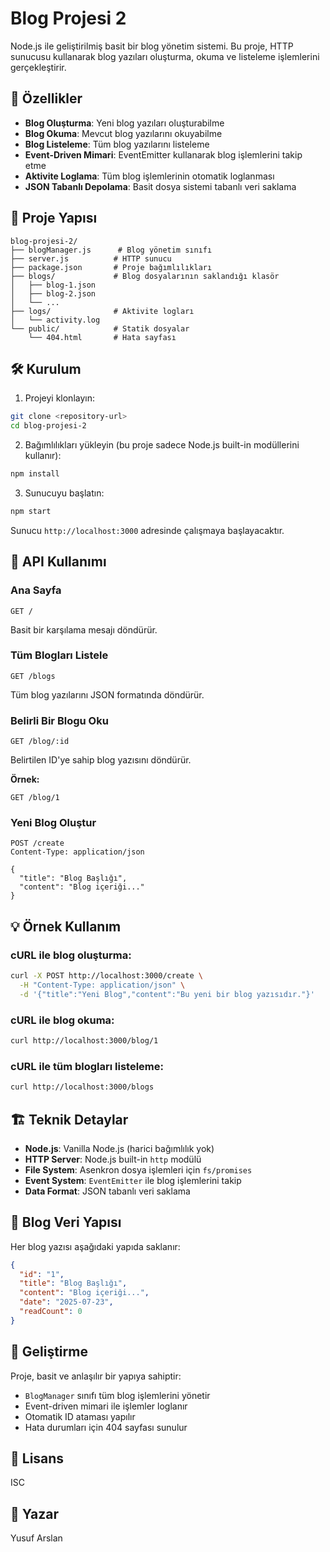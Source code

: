 # Blog Projesi 2

Node.js ile geliştirilmiş basit bir blog yönetim sistemi. Bu proje, HTTP sunucusu kullanarak blog yazıları oluşturma, okuma ve listeleme işlemlerini gerçekleştirir.

## 🚀 Özellikler

- **Blog Oluşturma**: Yeni blog yazıları oluşturabilme
- **Blog Okuma**: Mevcut blog yazılarını okuyabilme
- **Blog Listeleme**: Tüm blog yazılarını listeleme
- **Event-Driven Mimari**: EventEmitter kullanarak blog işlemlerini takip etme
- **Aktivite Loglama**: Tüm blog işlemlerinin otomatik loglanması
- **JSON Tabanlı Depolama**: Basit dosya sistemi tabanlı veri saklama

## 📁 Proje Yapısı

```
blog-projesi-2/
├── blogManager.js      # Blog yönetim sınıfı
├── server.js          # HTTP sunucu
├── package.json       # Proje bağımlılıkları
├── blogs/             # Blog dosyalarının saklandığı klasör
│   ├── blog-1.json
│   ├── blog-2.json
│   └── ...
├── logs/              # Aktivite logları
│   └── activity.log
└── public/            # Statik dosyalar
    └── 404.html       # Hata sayfası
```

## 🛠️ Kurulum

1. Projeyi klonlayın:

```bash
git clone <repository-url>
cd blog-projesi-2
```

2. Bağımlılıkları yükleyin (bu proje sadece Node.js built-in modüllerini kullanır):

```bash
npm install
```

3. Sunucuyu başlatın:

```bash
npm start
```

Sunucu `http://localhost:3000` adresinde çalışmaya başlayacaktır.

## 📖 API Kullanımı

### Ana Sayfa

```
GET /
```

Basit bir karşılama mesajı döndürür.

### Tüm Blogları Listele

```
GET /blogs
```

Tüm blog yazılarını JSON formatında döndürür.

### Belirli Bir Blogu Oku

```
GET /blog/:id
```

Belirtilen ID'ye sahip blog yazısını döndürür.

**Örnek:**

```
GET /blog/1
```

### Yeni Blog Oluştur

```
POST /create
Content-Type: application/json

{
  "title": "Blog Başlığı",
  "content": "Blog içeriği..."
}
```

## 💡 Örnek Kullanım

### cURL ile blog oluşturma:

```bash
curl -X POST http://localhost:3000/create \
  -H "Content-Type: application/json" \
  -d '{"title":"Yeni Blog","content":"Bu yeni bir blog yazısıdır."}'
```

### cURL ile blog okuma:

```bash
curl http://localhost:3000/blog/1
```

### cURL ile tüm blogları listeleme:

```bash
curl http://localhost:3000/blogs
```

## 🏗️ Teknik Detaylar

- **Node.js**: Vanilla Node.js (harici bağımlılık yok)
- **HTTP Server**: Node.js built-in `http` modülü
- **File System**: Asenkron dosya işlemleri için `fs/promises`
- **Event System**: `EventEmitter` ile blog işlemlerini takip
- **Data Format**: JSON tabanlı veri saklama

## 📝 Blog Veri Yapısı

Her blog yazısı aşağıdaki yapıda saklanır:

```json
{
  "id": "1",
  "title": "Blog Başlığı",
  "content": "Blog içeriği...",
  "date": "2025-07-23",
  "readCount": 0
}
```

## 🔧 Geliştirme

Proje, basit ve anlaşılır bir yapıya sahiptir:

- `BlogManager` sınıfı tüm blog işlemlerini yönetir
- Event-driven mimari ile işlemler loglanır
- Otomatik ID ataması yapılır
- Hata durumları için 404 sayfası sunulur

## 📄 Lisans

ISC

## 👤 Yazar

Yusuf Arslan
